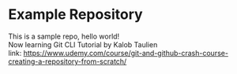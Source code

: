 # Example Repository
This is a sample repo, hello world!  
Now learning Git CLI Tutorial by Kalob Taulien  
link: https://www.udemy.com/course/git-and-github-crash-course-creating-a-repository-from-scratch/

